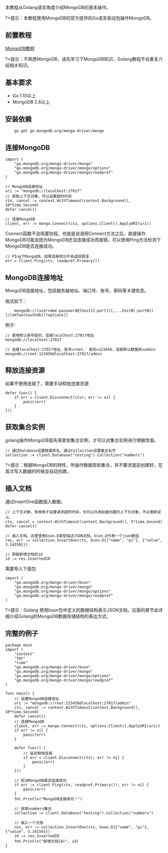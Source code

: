 本教程从Golang语言角度介绍MongoDB的基本操作。

?>提示：本教程使用MongoDB的官方提供的Go语言驱动包操作MongoDB。

## 前置教程
<a href='/#/数据库/mongodb/README'>MongoDB教程</a>

?>提示：不熟悉MongoDB，请先学习下MongoDB知识，Golang教程不会重复介绍相关知识。

## 基本要求
- Go 1.10以上
- MongoDB 2.6以上

## 安装依赖
```terminal
    go get go.mongodb.org/mongo-driver/mongo
```

## 连接MongoDB
```terminal
import (
    "go.mongodb.org/mongo-driver/mongo"
    "go.mongodb.org/mongo-driver/mongo/options"
    "go.mongodb.org/mongo-driver/mongo/readpref"
)

// MongoDB连接地址
uri := "mongodb://localhost:27017"
// 获取上下文对象，可以设置超时时间
ctx, cancel := context.WithTimeout(context.Background(), 10*time.Second)
defer cancel()

// 连接MongoDB
client, err := mongo.Connect(ctx, options.Client().ApplyURI(uri))
```

Connect函数不会阻塞协程，也就是说调用Connect方法之后，直接操作MongoDB可能会因为MongoDB还没连接成功而报错，可以使用Ping方法检测下MongoDB是否连接成功。
```terminal
// PIng下MongoDB，如果连接成功不会返回错误
err = client.Ping(ctx, readpref.Primary())
```

## MongoDB连接地址

MongoDB连接地址，包括服务器地址、端口号、账号、密码等关键信息。

格式如下：
```terminal
    mongodb://[username:password@]host1[:port1][,...hostN[:portN]][/[defaultauthdb][?options]]
```

例子:
```terminal
// 使用默认账号密码，连接localhost:27017地址
mongodb://localhost:27017

// 连接localhost:27017地址，账号=root， 密码=123456，连接默认数据库=admin
mongodb://root:123456@localhost:27017/admin
```

## 释放连接资源

如果不使用连接了，需要手动释放连接资源
```terminal
defer func() {
    if err = client.Disconnect(ctx); err != nil {
        panic(err)
    }
}()
```

## 获取集合实例

golang操作MongoDB首先得拿到集合实例，才可以对集合实例进行增删改查。
```terminal
// 通过Database设置数据库名，通过Collection设置集合名字
collection := client.Database("testing").Collection("numbers")
```

?>提示：根据MongoDB的特性，所操作数据库和集合，并不要求提前创建好，在首次写入数据的时候会自动创建。

## 插入文档

通过InsertOne函数插入数据。
```terminal
// 上下文对象，常用用于设置请求超时时间，也可以共用前面创建的上下文对象，不必重新定义。
ctx, cancel = context.WithTimeout(context.Background(), 5*time.Second)
defer cancel()

// 插入文档，这里使用bson.D类型描述JSON文档，bson.D代表一个json数组
res, err := collection.InsertOne(ctx, bson.D{{"name", "pi"}, {"value", 3.14159}})

// 获取新增文档的id
id := res.InsertedID
```

需要导入下面包
```terminal
import (
    "go.mongodb.org/mongo-driver/bson"
    "go.mongodb.org/mongo-driver/mongo"
    "go.mongodb.org/mongo-driver/mongo/options"
    "go.mongodb.org/mongo-driver/mongo/readpref"
)
```
?>提示：Golang 使用bson包中定义的数据结构表示JSON文档，后面的章节会详细介绍Golang的MongoDB数据存储结构的表达方式。

## 完整的例子
```terminal
package main
import (
    "context"
    "fmt"
    "time"
    "go.mongodb.org/mongo-driver/bson"
    "go.mongodb.org/mongo-driver/mongo"
    "go.mongodb.org/mongo-driver/mongo/options"
    "go.mongodb.org/mongo-driver/mongo/readpref"
)

func main() {
    // 设置MongoDB连接地址
    uri := "mongodb://root:123456@localhost:27017/admin"
    ctx, cancel := context.WithTimeout(context.Background(), 10*time.Second)
    defer cancel()
    // 连接MongoDB
    client, err := mongo.Connect(ctx, options.Client().ApplyURI(uri))
    if err != nil {
        panic(err)
    }

    defer func() {
        // 延迟释放连接
        if err = client.Disconnect(ctx); err != nil {
            panic(err)
        }
    }()

    // 检测MongoDB是否连接成功
    if err := client.Ping(ctx, readpref.Primary()); err != nil {
        panic(err)
    }
    fmt.Println("MongoDB连接成功！")

    // 获取numbers集合
    collection := client.Database("testing").Collection("numbers")

    // 插入一个文档
    res, err := collection.InsertOne(ctx, bson.D{{"name", "pi"}, {"value", 3.14159}})
    id := res.InsertedID
    fmt.Println("新增文档Id=", id)
}
```